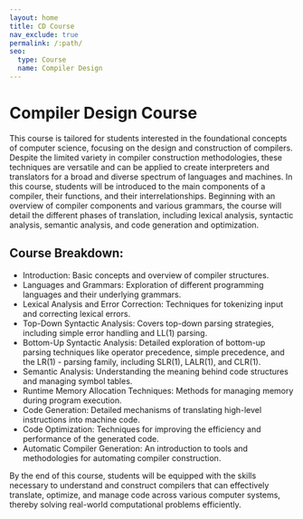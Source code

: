 ```yaml
---
layout: home
title: CD Course
nav_exclude: true
permalink: /:path/
seo:
  type: Course
  name: Compiler Design
---
```


# Compiler Design Course

This course is tailored for students interested in the foundational concepts of computer science, focusing on the design and construction of compilers. Despite the limited variety in compiler construction methodologies, these techniques are versatile and can be applied to create interpreters and translators for a broad and diverse spectrum of languages and machines. In this course, students will be introduced to the main components of a compiler, their functions, and their interrelationships. Beginning with an overview of compiler components and various grammars, the course will detail the different phases of translation, including lexical analysis, syntactic analysis, semantic analysis, and code generation and optimization.

## Course Breakdown:
- Introduction: Basic concepts and overview of compiler structures.
- Languages and Grammars: Exploration of different programming languages and their underlying grammars.
- Lexical Analysis and Error Correction: Techniques for tokenizing input and correcting lexical errors.
- Top-Down Syntactic Analysis: Covers top-down parsing strategies, including simple error handling and LL(1) parsing.
- Bottom-Up Syntactic Analysis: Detailed exploration of bottom-up parsing techniques like operator precedence, simple precedence, and the LR(1) - parsing family, including SLR(1), LALR(1), and CLR(1).
- Semantic Analysis: Understanding the meaning behind code structures and managing symbol tables.
- Runtime Memory Allocation Techniques: Methods for managing memory during program execution.
- Code Generation: Detailed mechanisms of translating high-level instructions into machine code.
- Code Optimization: Techniques for improving the efficiency and performance of the generated code.
- Automatic Compiler Generation: An introduction to tools and methodologies for automating compiler construction.

By the end of this course, students will be equipped with the skills necessary to understand and construct compilers that can effectively translate, optimize, and manage code across various computer systems, thereby solving real-world computational problems efficiently.
